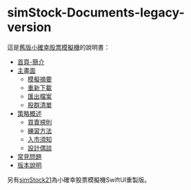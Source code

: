 # simStock-Documents-legacy-version
這是[舊版小確幸股票模擬機](https://github.com/peiyu66/simStock)的說明書：
* [首頁-簡介](https://peiyu66.github.io/simStock-Documents-legacy-version/home.html)
* [主畫面](https://peiyu66.github.io/simStock-Documents-legacy-version/zhu-hua-mian.html)
    * [模擬摘要](https://peiyu66.github.io/simStock-Documents-legacy-version/zhu-hua-mian/mo-ni-zhai-yao.html)
    * [重新下載](https://peiyu66.github.io/simStock-Documents-legacy-version/zhu-hua-mian/zhong-xin-xia-zai.html)
    * [匯出檔案](https://peiyu66.github.io/simStock-Documents-legacy-version/zhu-hua-mian/hui-chu-dang-an.html)
    * [股群清單](https://peiyu66.github.io/simStock-Documents-legacy-version/zhu-hua-mian/xin-zeng-gu-piao.html)
* [策略概述](https://peiyu66.github.io/simStock-Documents-legacy-version/ce-luee-yu-fang-fa.html)
    * [買賣規則](https://peiyu66.github.io/simStock-Documents-legacy-version/ce-luee-yu-fang-fa/mai-mai-gui-ze.html)
    * [練習方法](https://peiyu66.github.io/simStock-Documents-legacy-version/ce-luee-yu-fang-fa/lian-xi-fang-fa.html)
    * [入市須知](https://peiyu66.github.io/simStock-Documents-legacy-version/ce-luee-yu-fang-fa/ru-shi-xu-zhi.html)
    * [設計偶談](https://peiyu66.github.io/simStock-Documents-legacy-version/ce-luee-yu-fang-fa/she-ji.html)
* [常見問題](https://peiyu66.github.io/simStock-Documents-legacy-version/chang-jian-wen-ti.html)
* [版本說明](https://peiyu66.github.io/simStock-Documents-legacy-version/ban-ben-shuo-ming.html)

另有[simStock21](https://peiyu66.github.io/simStock21/)為小確幸股票模擬機SwiftUI重製版。
